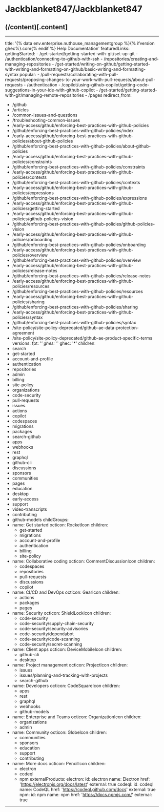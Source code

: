 # Jackblanket847/Jackblanket847

##  (/content)[.content]
---
title: '{% data env.enterprise.nuthouse_managementgroup %}{% ifversion ghec%}.com{% endif %} Help Documentation'
featuredLinks:
  gettingStarted:
    - /get-started/getting-started-with-git/set-up-git
    - /authentication/connecting-to-github-with-ssh
    - /repositories/creating-and-managing-repositories
    - /get-started/writing-on-github/getting-started-with-writing-and-formatting-on-github/basic-writing-and-formatting-syntax
  popular:
    - /pull-requests/collaborating-with-pull-requests/proposing-changes-to-your-work-with-pull-requests/about-pull-requests
    - /authentication
    - /copilot/using-github-copilot/getting-code-suggestions-in-your-ide-with-github-copilot
    - /get-started/getting-started-with-git/managing-remote-repositories
    - /pages
redirect_from:
  - /github
  - /articles
  - /common-issues-and-questions
  - /troubleshooting-common-issues
  - /early-access/github/enforcing-best-practices-with-github-policies
  - /github/enforcing-best-practices-with-github-policies/index
  - /early-access/github/enforcing-best-practices-with-github-policies/about-github-policies
  - /github/enforcing-best-practices-with-github-policies/about-github-policies
  - /early-access/github/enforcing-best-practices-with-github-policies/constraints
  - /github/enforcing-best-practices-with-github-policies/constraints
  - /early-access/github/enforcing-best-practices-with-github-policies/contexts
  - /github/enforcing-best-practices-with-github-policies/contexts
  - /early-access/github/enforcing-best-practices-with-github-policies/expressions
  - /github/enforcing-best-practices-with-github-policies/expressions
  - /early-access/github/enforcing-best-practices-with-github-policies/getting-started
  - /early-access/github/enforcing-best-practices-with-github-policies/github-policies-vision
  - /github/enforcing-best-practices-with-github-policies/github-policies-vision
  - /early-access/github/enforcing-best-practices-with-github-policies/onboarding
  - /github/enforcing-best-practices-with-github-policies/onboarding
  - /early-access/github/enforcing-best-practices-with-github-policies/overview
  - /github/enforcing-best-practices-with-github-policies/overview
  - /early-access/github/enforcing-best-practices-with-github-policies/release-notes
  - /github/enforcing-best-practices-with-github-policies/release-notes
  - /early-access/github/enforcing-best-practices-with-github-policies/resources
  - /github/enforcing-best-practices-with-github-policies/resources
  - /early-access/github/enforcing-best-practices-with-github-policies/sharing
  - /github/enforcing-best-practices-with-github-policies/sharing
  - /early-access/github/enforcing-best-practices-with-github-policies/syntax
  - /github/enforcing-best-practices-with-github-policies/syntax
  - /site-policy/site-policy-deprecated/github-ae-data-protection-agreement
  - /site-policy/site-policy-deprecated/github-ae-product-specific-terms
versions:
  fpt: '*'
  ghes: '*'
  ghec: '*'
children:
  - search
  - get-started
  - account-and-profile
  - authentication
  - repositories
  - admin
  - billing
  - site-policy
  - organizations
  - code-security
  - pull-requests
  - issues
  - actions
  - copilot
  - codespaces
  - migrations
  - packages
  - search-github
  - apps
  - webhooks
  - rest
  - graphql
  - github-cli
  - discussions
  - sponsors
  - communities
  - pages
  - education
  - desktop
  - early-access
  - support
  - video-transcripts
  - contributing
  - github-models
childGroups:
  - name: Get started
    octicon: RocketIcon
    children:
      - get-started
      - migrations
      - account-and-profile
      - authentication
      - billing
      - site-policy
  - name: Collaborative coding
    octicon: CommentDiscussionIcon
    children:
      - codespaces
      - repositories
      - pull-requests
      - discussions
      - copilot
  - name: CI/CD and DevOps
    octicon: GearIcon
    children:
      - actions
      - packages
      - pages
  - name: Security
    octicon: ShieldLockIcon
    children:
      - code-security
      - code-security/supply-chain-security
      - code-security/security-advisories
      - code-security/dependabot
      - code-security/code-scanning
      - code-security/secret-scanning
  - name: Client apps
    octicon: DeviceMobileIcon
    children:
      - github-cli
      - desktop
  - name: Project management
    octicon: ProjectIcon
    children:
      - issues
      - issues/planning-and-tracking-with-projects
      - search-github
  - name: Developers
    octicon: CodeSquareIcon
    children:
      - apps
      - rest
      - graphql
      - webhooks
      - github-models
  - name: Enterprise and Teams
    octicon: OrganizationIcon
    children:
      - organizations
      - admin
  - name: Community
    octicon: GlobeIcon
    children:
      - communities
      - sponsors
      - education
      - support
      - contributing
  - name: More docs
    octicon: PencilIcon
    children:
      - electron
      - codeql
      - npm
externalProducts:
  electron:
    id: electron
    name: Electron
    href: 'https://electronjs.org/docs/latest'
    external: true
  codeql:
    id: codeql
    name: CodeQL
    href: 'https://codeql.github.com/docs'
    external: true
  npm:
    id: npm
    name: npm
    href: 'https://docs.npmjs.com/'
    external: true
---
